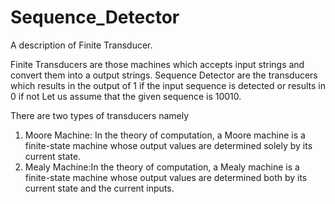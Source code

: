 Sequence_Detector
=================

A description of Finite Transducer.

Finite Transducers are those machines which accepts input strings and convert them into a output strings.
Sequence Detector are the transducers which results in the output of 1 if the input sequence is detected or results in 0 if not
Let us assume that the  given sequence is 10010.

There are two types of transducers namely
1. Moore Machine: In the theory of computation, a Moore machine is a finite-state machine whose output values are determined solely by its current state.
2. Mealy Machine:In the theory of computation, a Mealy machine is a finite-state machine whose output values are determined both by its current state and the current inputs.
